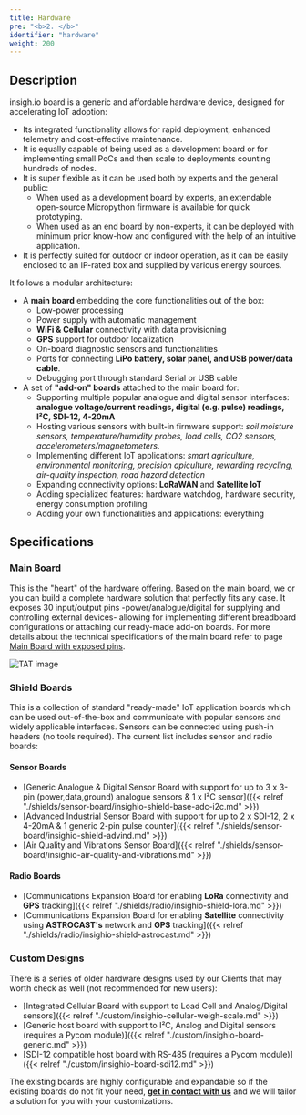 ```yaml
---
title: Hardware
pre: "<b>2. </b>"
identifier: "hardware"
weight: 200
---
```


## Description

insigh.io board is a generic and affordable hardware device, designed for accelerating IoT adoption:

- Its integrated functionality allows for rapid deployment, enhanced telemetry and cost-effective maintenance.
- It is equally capable of being used as a development board or for implementing small PoCs and then scale to deployments counting hundreds of nodes.
- It is super flexible as it can be used both by experts and the general public:
  - When used as a development board by experts, an extendable open-source Micropython firmware is available for quick prototyping.
  - When used as an end board by non-experts, it can be deployed with minimum prior know-how and configured with the help of an intuitive application.
- It is perfectly suited for outdoor or indoor operation, as it can be easily enclosed to an IP-rated box and supplied by various energy sources.

It follows a modular architecture:

- A **main board** embedding the core functionalities out of the box:
  - Low-power processing
  - Power supply with automatic management
  - **WiFi & Cellular** connectivity with data provisioning
  - **GPS** support for outdoor localization
  - On-board diagnostic sensors and functionalities
  - Ports for connecting **LiPo battery, solar panel, and USB power/data cable**.
  - Debugging port through standard Serial or USB cable
- A set of **"add-on" boards** attached to the main board for:
  - Supporting multiple popular analogue and digital sensor interfaces: **analogue voltage/current readings, digital (e.g. pulse) readings, I²C, SDI-12, 4-20mA**
  - Hosting various sensors with built-in firmware support: _soil moisture sensors, temperature/humidity probes, load cells, CO2 sensors, accelerometers/magnetometers_.
  - Implementing different IoT applications: _smart agriculture, environmental monitoring, precision apiculture, rewarding recycling, air-quality inspection, road hazard detection_
  - Expanding connectivity options: **LoRaWAN** and **Satellite IoT**
  - Adding specialized features: hardware watchdog, hardware security, energy consumption profiling
  - Adding your own functionalities and applications: everything

## Specifications

### Main Board

This is the "heart" of the hardware offering. Based on the main board, we or you can build a complete hardware solution that perfectly fits any case.
It exposes 30 input/output pins -power/analogue/digital for supplying and controlling external devices- allowing for implementing different breadboard configurations or attaching our ready-made add-on boards.
For more details about the technical specifications of the main board refer to page [Main Board with exposed pins](./board/latest).

![TAT image](/images/deviceimages/insighio-main-latest.png?width=40pc)

### Shield Boards

This is a collection of standard "ready-made" IoT application boards which can be used out-of-the-box and communicate with popular sensors and widely applicable interfaces. Sensors can be connected using push-in headers (no tools required). The current list includes sensor and radio boards:

#### Sensor Boards

- [Generic Analogue & Digital Sensor Board with support for up to 3 x 3-pin (power,data,ground) analogue sensors & 1 x I²C sensor]({{< relref "./shields/sensor-board/insighio-shield-base-adc-i2c.md" >}})
- [Advanced Industrial Sensor Board with support for up to 2 x SDI-12, 2 x 4-20mA & 1 generic 2-pin pulse counter]({{< relref "./shields/sensor-board/insighio-shield-advind.md" >}})
- [Air Quality and Vibrations Sensor Board]({{< relref "./shields/sensor-board/insighio-air-quality-and-vibrations.md" >}})

#### Radio Boards

- [Communications Expansion Board for enabling **LoRa** connectivity and **GPS** tracking]({{< relref "./shields/radio/insighio-shield-lora.md" >}})
- [Communications Expansion Board for enabling **Satellite** connectivity using **ASTROCAST's** network and **GPS** tracking]({{< relref "./shields/radio/insighio-shield-astrocast.md" >}})

### Custom Designs

There is a series of older hardware designs used by our Clients that may worth check as well (not recommended for new users):

- [Integrated Cellular Board with support to Load Cell and Analog/Digital sensors]({{< relref "./custom/insighio-cellular-weigh-scale.md" >}})
- [Generic host board with support to I²C, Analog and Digital sensors (requires a Pycom module)]({{< relref "./custom/insighio-board-generic.md" >}})
- [SDI-12 compatible host board with RS-485 (requires a Pycom module)]({{< relref "./custom/insighio-board-sdi12.md" >}})

The existing boards are highly configurable and expandable so if the existing boards do not fit your need, **[get in contact with us](mailto:info@insigh.io)** and we will tailor a solution for you with your customizations.
